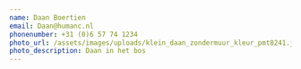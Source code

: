 ```yaml
---
name: Daan Boertien
email: Daan@humanc.nl
phonenumber: +31 (0)6 57 74 1234
photo_url: /assets/images/uploads/klein_daan_zondermuur_kleur_pmt8241.jpg
photo_description: Daan in het bos
---
```

